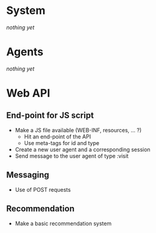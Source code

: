 # System

*nothing yet*

# Agents

*nothing yet*

# Web API

## End-point for JS script

  * Make a JS file available (WEB-INF, resources, ... ?)
    * Hit an end-point of the API
    * Use meta-tags for id and type
  * Create a new user agent and a corresponding session
  * Send message to the user agent of type :visit

## Messaging

  * Use of POST requests

## Recommendation

  * Make a basic recommendation system

